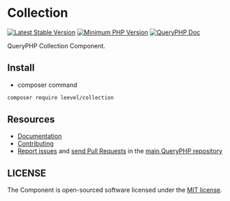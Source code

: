 Collection
=================

[![Latest Stable Version](http://img.shields.io/packagist/v/leevel/collection.svg)](https://packagist.org/packages/leevel/collection)
<a href="https://php.net"><img src="https://img.shields.io/badge/php-%3E%3D%208.0.0-8892BF.svg" alt="Minimum PHP Version"></a>
[![QueryPHP Doc](https://img.shields.io/badge/docs-passing-green.svg?maxAge=2592000)](https://www.queryphp.com/docs/)

QueryPHP Collection Component.

## Install

- composer command

```bash
composer require leevel/collection
```

Resources
---------

  * [Documentation](https://www.queryphp.com/docs/component/collection.html)
  * [Contributing](https://www.queryphp.com/docs/developer/)
  * [Report issues](https://github.com/hunzhiwange/framework/issues) and
    [send Pull Requests](https://github.com/hunzhiwange/framework/pulls)
    in the [main QueryPHP repository](https://github.com/hunzhiwange/framework)

## LICENSE

The Component is open-sourced software licensed under the [MIT license](LICENSE).